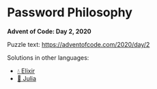# Password Philosophy

**Advent of Code: Day 2, 2020**

Puzzle text: https://adventofcode.com/2020/day/2

Solutions in other languages:

- [💧 Elixir](../../../elixir/lib/2020/02_password_philosophy)
- [🎪 Julia](../../../julia/2020/02_password_philosophy)
